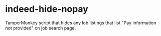 # indeed-hide-nopay
TamperMonkey script that hides any lob listings that list "Pay information not provided" on job search page.
